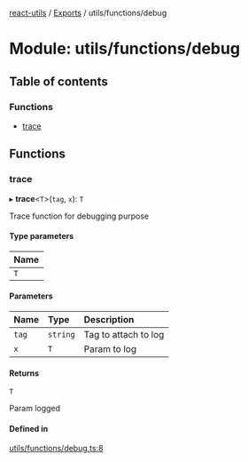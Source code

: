 [react-utils](../README.md) / [Exports](../modules.md) / utils/functions/debug

# Module: utils/functions/debug

## Table of contents

### Functions

- [trace](utils_functions_debug.md#trace)

## Functions

### trace

▸ **trace**<`T`\>(`tag`, `x`): `T`

Trace function for debugging purpose

#### Type parameters

| Name |
| :------ |
| `T` |

#### Parameters

| Name | Type | Description |
| :------ | :------ | :------ |
| `tag` | `string` | Tag to attach to log |
| `x` | `T` | Param to log |

#### Returns

`T`

Param logged

#### Defined in

[utils/functions/debug.ts:8](https://github.com/mts88/react-utils/blob/1b73292/lib/utils/functions/debug.ts#L8)
